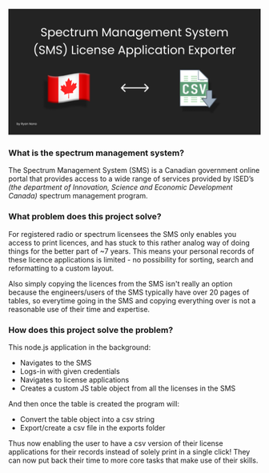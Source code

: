 
![🇨🇦 Spectrum Management System (SMS) License Application Exporter](readme_ressources/Frame%203410.png)

### What is the spectrum management system?

The Spectrum Management System (SMS) is a Canadian government online portal that provides access to a wide range of services provided by ISED’s *(the department of Innovation, Science and Economic Development Canada)* spectrum management program.

### What problem does this project solve?

For registered radio or spectrum licensees the SMS only enables you access to print licences, and has stuck to this rather analog way of doing things for the better part of ~7 years. This means your personal records of these licence applications is limited - no possibility for sorting, search and reformatting to a custom layout.

Also simply copying the licences from the SMS isn't really an option because the engineers/users of the SMS typically have over 20 pages of tables, so everytime going in the SMS and copying everything over is not a reasonable use of their time and expertise.

### How does this project solve the problem?

This node.js application in the background:

- Navigates to the SMS
- Logs-in with given credentials
- Navigates to license applications
- Creates a custom JS table object from all the licenses in the SMS

And then once the table is created the program will:

- Convert the table object into a csv string
- Export/create a csv file in the exports folder

Thus now enabling the user to have a csv version of their license applications for their records instead of solely print in a single click! They can now put back their time to more core tasks that make use of their skills.
